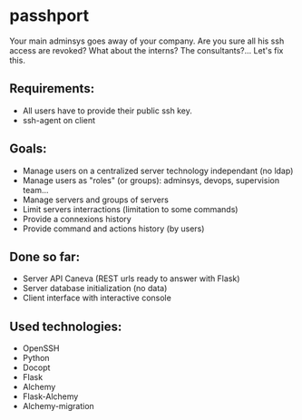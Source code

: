passhport
=========

Your main adminsys goes away of your company. Are you sure all his ssh access are revoked? What about the interns? The consultants?... Let's fix this.

Requirements:
-------------
 * All users have to provide their public ssh key.
 * ssh-agent on client

Goals:
------
 * Manage users on a centralized server technology independant (no ldap)
 * Manage users as "roles" (or groups): adminsys, devops, supervision team...
 * Manage servers and groups of servers
 * Limit servers interractions (limitation to some commands)
 * Provide a connexions history
 * Provide command and actions history (by users)

Done so far: 
-------------
 * Server API Caneva (REST urls ready to answer with Flask)
 * Server database initialization (no data)
 * Client interface with interactive console

Used technologies:
------------------
 * OpenSSH
 * Python
 * Docopt
 * Flask
 * Alchemy
 * Flask-Alchemy
 * Alchemy-migration


